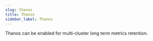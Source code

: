 ```yaml
---
slug: thanos
title: Thanos
sidebar_label: Thanos
---
```


Thanos can be enabled for multi-cluster long term metrics retention.